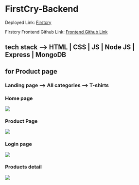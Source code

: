 # FirstCry-Backend
Deployed Link: <a href="https://first-cry.netlify.app/" alt="link">Firstcry<a>


Firstcry Frontend Github Link: <a href="https://github.com/aljithkj02/FirstCry-Frontend" alt="link">Frontend Github Link<a>

## tech stack --> HTML | CSS | JS | Node JS | Express | MongoDB

## for Product page
### Landing page --> All categories --> T-shirts


### Home page
<image src="./images/firstcry.png">

### Product Page

<image src="./images/product.png">

### Login page

<image src="./images/Login.png">

### Products detail

<image src="./images/productsdtaile.png">
